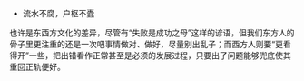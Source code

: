 


- 流水不腐，户枢不蠹


也许是东西方文化的差异，尽管有“失败是成功之母”这样的谚语，但我们东方人的骨子里更注重的还是一次吧事情做对、做好，尽量别出乱子；而西方人则要“更看得开”一些，把出错看作正常甚至是必须的发展过程，只要出了问题能够兜底使其重回正轨便好。